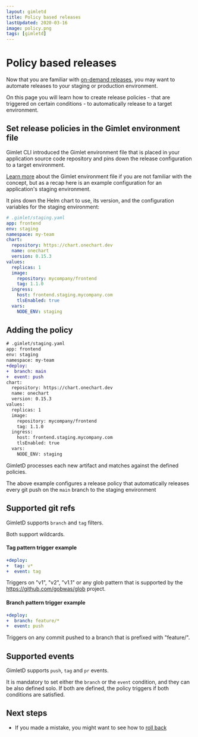 ```yaml
---
layout: gimletd
title: Policy based releases
lastUpdated: 2020-03-16
image: policy.png
tags: [gimletd]
---
```


# Policy based releases

Now that you are familiar with [on-demand releases](/gimletd/on-demand-releases), 
you may want to automate releases to your staging or production environment.

On this page you will learn how to create release policies - that are triggered on certain conditions - 
to automatically release to a target environment.

## Set release policies in the Gimlet environment file

Gimlet CLI introduced the Gimlet environment file that is placed in your application source code repository and pins
down the release configuration to a target environment.

[Learn more](/gimlet-cli/manage-environments-with-gimlet-and-gitops/) about the Gimlet environment file if you are not familiar with the concept,
but as a recap here is an example configuration for an application's staging environment.

It pins down the Helm chart to use, its version, and the configuration variables for the staging environment:

```yaml
# .gimlet/staging.yaml
app: frontend
env: staging
namespace: my-team
chart:
  repository: https://chart.onechart.dev
  name: onechart
  version: 0.15.3
values:
  replicas: 1
  image:
    repository: mycompany/frontend
    tag: 1.1.0
  ingress:
    host: frontend.staging.mycompany.com
    tlsEnabled: true
  vars:
    NODE_ENV: staging
```

## Adding the policy

```diff
# .gimlet/staging.yaml
app: frontend
env: staging
namespace: my-team
+deploy:
+  branch: main
+  event: push
chart:
  repository: https://chart.onechart.dev
  name: onechart
  version: 0.15.3
values:
  replicas: 1
  image:
    repository: mycompany/frontend
    tag: 1.1.0
  ingress:
    host: frontend.staging.mycompany.com
    tlsEnabled: true
  vars:
    NODE_ENV: staging
```

GimletD processes each new artifact and matches against the defined policies.

The above example configures a release policy 
that automatically releases every git push on the `main` branch to the staging environment

## Supported git refs

GimletD supports `branch` and `tag` filters.

Both support wildcards.

#### Tag pattern trigger example
```yaml
+deploy:
+  tag: v*
+  event: tag
```

Triggers on "v1", "v2", "v1.1" or any glob pattern that is supported by the https://github.com/gobwas/glob project.

#### Branch pattern trigger example
```yaml
+deploy:
+  branch: feature/*
+  event: push
```

Triggers on any commit pushed to a branch that is prefixed with "feature/".

## Supported events

GimletD supports `push`, `tag` and `pr` events.

It is mandatory to set either the `branch` or the `event` condition, and they can be also defined solo.
If both are defined, the policy triggers if both conditions are satisfied.

## Next steps

- If you made a mistake, you might want to see how to [roll back](/gimletd/rolling-back)
